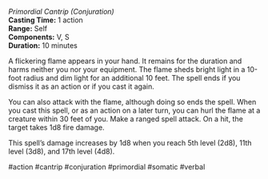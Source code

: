 *Primordial Cantrip (Conjuration)*  
**Casting Time:** 1 action  
**Range:** Self  
**Components:** V, S  
**Duration:** 10 minutes

A flickering flame appears in your hand. It remains for the duration and harms neither you nor your equipment. The flame sheds bright light in a 10-foot radius and dim light for an additional 10 feet. The spell ends if you dismiss it as an action or if you cast it again.

You can also attack with the flame, although doing so ends the spell. When you cast this spell, or as an action on a later turn, you can hurl the flame at a creature within 30 feet of you. Make a ranged spell attack. On a hit, the target takes 1d8 fire damage.

This spell’s damage increases by 1d8 when you reach 5th level (2d8), 11th level (3d8), and 17th level (4d8).

#action #cantrip #conjuration #primordial #somatic #verbal
